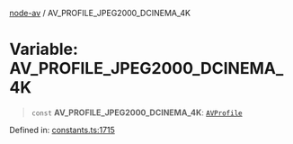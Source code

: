 [node-av](../globals.md) / AV\_PROFILE\_JPEG2000\_DCINEMA\_4K

# Variable: AV\_PROFILE\_JPEG2000\_DCINEMA\_4K

> `const` **AV\_PROFILE\_JPEG2000\_DCINEMA\_4K**: [`AVProfile`](../type-aliases/AVProfile.md)

Defined in: [constants.ts:1715](https://github.com/seydx/av/blob/f8631fc881b394300b1479f511d55cf1c370a87f/src/constants/constants.ts#L1715)
